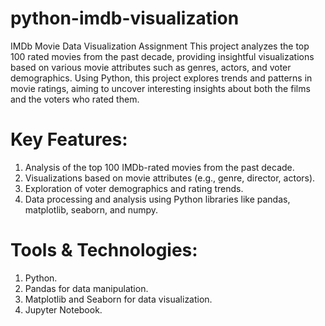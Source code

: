 # python-imdb-visualization
IMDb Movie Data Visualization Assignment
This project analyzes the top 100 rated movies from the past decade, providing insightful visualizations based on various movie attributes such as genres, actors, and voter demographics. Using Python, this project explores trends and patterns in movie ratings, aiming to uncover interesting insights about both the films and the voters who rated them.

# Key Features:
 1. Analysis of the top 100 IMDb-rated movies from the past decade.
 2. Visualizations based on movie attributes (e.g., genre, director, actors).
 3. Exploration of voter demographics and rating trends.
 4. Data processing and analysis using Python libraries like pandas, matplotlib, seaborn, and numpy.
# Tools & Technologies:
 1. Python.
 2. Pandas for data manipulation.
 3. Matplotlib and Seaborn for data visualization.
 4. Jupyter Notebook.
